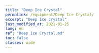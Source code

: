 ```yaml
---
title: "Deep Ice Crystal"
permalink: /equipment/Deep Ice Crystal/
excerpt: "Deep Ice Crystal"
last_modified_at: 2021-01-25
lang: en
ref: "Deep Ice Crystal.md"
toc: false
classes: wide
---
```


